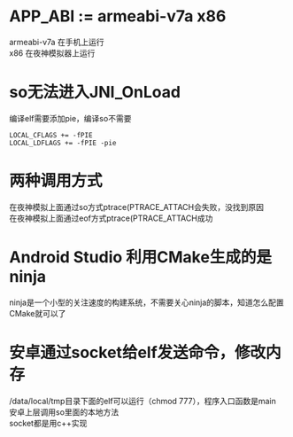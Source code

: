 # APP_ABI := armeabi-v7a x86
armeabi-v7a 在手机上运行    
x86	在夜神模拟器上运行     

# so无法进入JNI_OnLoad
编译elf需要添加pie，编译so不需要    
```
LOCAL_CFLAGS += -fPIE     
LOCAL_LDFLAGS += -fPIE -pie    
```

# 两种调用方式     
在夜神模拟上面通过so方式ptrace(PTRACE_ATTACH会失败，没找到原因     
在夜神模拟上面通过eof方式ptrace(PTRACE_ATTACH成功     

# Android Studio 利用CMake生成的是ninja
ninja是一个小型的关注速度的构建系统，不需要关心ninja的脚本，知道怎么配置CMake就可以了      

# 安卓通过socket给elf发送命令，修改内存
/data/local/tmp目录下面的elf可以运行（chmod 777），程序入口函数是main    
安卓上层调用so里面的本地方法     
socket都是用c++实现     

